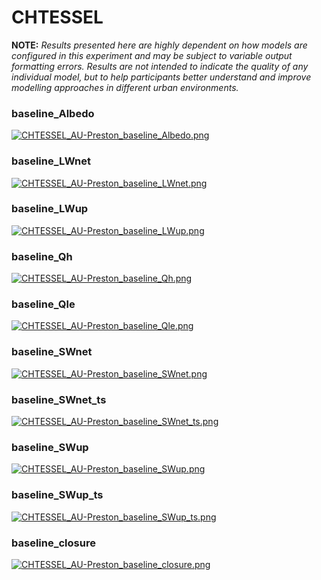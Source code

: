 # CHTESSEL

**NOTE:** *Results presented here are highly dependent on how models are configured in this experiment and may be subject to variable output formatting errors. Results are not intended to indicate the quality of any individual model, but to help participants better understand and improve modelling approaches in different urban environments.*

### baseline_Albedo
[![CHTESSEL_AU-Preston_baseline_Albedo.png](CHTESSEL_AU-Preston_baseline_Albedo.png)](CHTESSEL_AU-Preston_baseline_Albedo.png.png)

### baseline_LWnet
[![CHTESSEL_AU-Preston_baseline_LWnet.png](CHTESSEL_AU-Preston_baseline_LWnet.png)](CHTESSEL_AU-Preston_baseline_LWnet.png.png)

### baseline_LWup
[![CHTESSEL_AU-Preston_baseline_LWup.png](CHTESSEL_AU-Preston_baseline_LWup.png)](CHTESSEL_AU-Preston_baseline_LWup.png.png)

### baseline_Qh
[![CHTESSEL_AU-Preston_baseline_Qh.png](CHTESSEL_AU-Preston_baseline_Qh.png)](CHTESSEL_AU-Preston_baseline_Qh.png.png)

### baseline_Qle
[![CHTESSEL_AU-Preston_baseline_Qle.png](CHTESSEL_AU-Preston_baseline_Qle.png)](CHTESSEL_AU-Preston_baseline_Qle.png.png)

### baseline_SWnet
[![CHTESSEL_AU-Preston_baseline_SWnet.png](CHTESSEL_AU-Preston_baseline_SWnet.png)](CHTESSEL_AU-Preston_baseline_SWnet.png.png)

### baseline_SWnet_ts
[![CHTESSEL_AU-Preston_baseline_SWnet_ts.png](CHTESSEL_AU-Preston_baseline_SWnet_ts.png)](CHTESSEL_AU-Preston_baseline_SWnet_ts.png.png)

### baseline_SWup
[![CHTESSEL_AU-Preston_baseline_SWup.png](CHTESSEL_AU-Preston_baseline_SWup.png)](CHTESSEL_AU-Preston_baseline_SWup.png.png)

### baseline_SWup_ts
[![CHTESSEL_AU-Preston_baseline_SWup_ts.png](CHTESSEL_AU-Preston_baseline_SWup_ts.png)](CHTESSEL_AU-Preston_baseline_SWup_ts.png.png)

### baseline_closure
[![CHTESSEL_AU-Preston_baseline_closure.png](CHTESSEL_AU-Preston_baseline_closure.png)](CHTESSEL_AU-Preston_baseline_closure.png.png)


